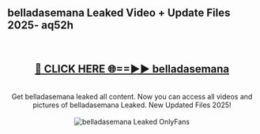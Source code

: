 <h2>belladasemana Leaked Video + Update Files 2025- aq52h</h2>
<br>
<div align="center">
<h2><a href="https://libra.edu.pl?belladasemana" rel="nofollow">🔴 CLICK HERE 🌐==►► belladasemana</a></h2>
<br>
Get belladasemana leaked all content. Now you can access all videos and pictures of belladasemana Leaked. New Updated Files 2025!
<br>
<br>
<a href="https://libra.edu.pl?belladasemana" rel="nofollow" data-target="animated-image.originalLink"><img src="https://i.ibb.co.com/WyWwxjT/player-gif2.gif" alt="belladasemana Leaked OnlyFans" style="max-width: 100%; display: inline-block;" data-target="animated-image.originalImage"></a>
</div>
<br>